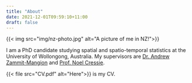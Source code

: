 ```yaml
---
title: "About"
date: 2021-12-01T09:59:10+11:00
draft: false
---
```


{{< img src="img/nz-photo.jpg" alt="A picture of me in NZ!">}}

I am a PhD candidate studying spatial and spatio-temporal statistics at the University of Wollongong, Australia.
My supervisors are [Dr. Andrew Zammit-Mangion](https://andrewzm.wordpress.com/) and [Prof. Noel Cressie](https://www.science.org.au/profile/noel-cressie).


{{< file src="CV.pdf" alt="Here">}} is my CV.
